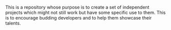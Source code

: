 This is a repository whose purpose is to create a set of independent projects which might not still work but have some specific use to them. This is to encourage budding developers and to help them showcase their talents.